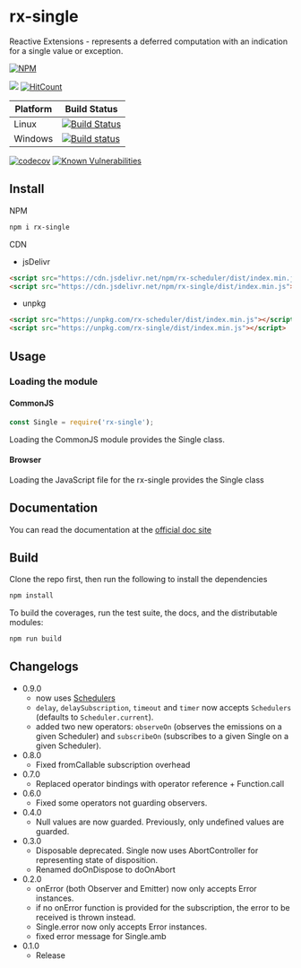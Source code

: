 # rx-single

Reactive Extensions - represents a deferred computation with an indication for a single value or exception.

[![NPM](https://nodei.co/npm/rx-single.png)](https://nodei.co/npm/rx-single/)

[![](https://data.jsdelivr.com/v1/package/npm/rx-single/badge)](https://www.jsdelivr.com/package/npm/rx-single)
[![HitCount](http://hits.dwyl.io/lxsmnsyc/rx-single.svg)](http://hits.dwyl.io/lxsmnsyc/rx-single)

| Platform | Build Status |
| --- | --- |
| Linux | [![Build Status](https://travis-ci.org/LXSMNSYC/rx-single.svg?branch=master)](https://travis-ci.org/LXSMNSYC/rx-single) |
| Windows | [![Build status](https://ci.appveyor.com/api/projects/status/mkjwe462uk80axx4?svg=true)](https://ci.appveyor.com/project/LXSMNSYC/rx-single) |


[![codecov](https://codecov.io/gh/LXSMNSYC/rx-single/branch/master/graph/badge.svg)](https://codecov.io/gh/LXSMNSYC/rx-single)
[![Known Vulnerabilities](https://snyk.io/test/github/LXSMNSYC/rx-single/badge.svg?targetFile=package.json)](https://snyk.io/test/github/LXSMNSYC/rx-single?targetFile=package.json)

## Install

NPM

```bash
npm i rx-single
```

CDN

* jsDelivr
```html
<script src="https://cdn.jsdelivr.net/npm/rx-scheduler/dist/index.min.js"></script>
<script src="https://cdn.jsdelivr.net/npm/rx-single/dist/index.min.js"></script>
```

* unpkg
```html
<script src="https://unpkg.com/rx-scheduler/dist/index.min.js"></script>
<script src="https://unpkg.com/rx-single/dist/index.min.js"></script>
```

## Usage

### Loading the module

#### CommonJS

```js
const Single = require('rx-single');
```

Loading the CommonJS module provides the Single class.

#### Browser

Loading the JavaScript file for the rx-single provides the Single class

## Documentation

You can read the documentation at the [official doc site](https://lxsmnsyc.github.io/rx-single/)

## Build

Clone the repo first, then run the following to install the dependencies

```bash
npm install
```

To build the coverages, run the test suite, the docs, and the distributable modules:

```bash
npm run build
```

## Changelogs
* 0.9.0
  - now uses [Schedulers](https://github.com/LXSMNSYC/rx-scheduler)
  - `delay`, `delaySubscription`, `timeout` and `timer` now accepts `Schedulers` (defaults to `Scheduler.current`).
  - added two new operators: `observeOn` (observes the emissions on a given Scheduler) and `subscribeOn` (subscribes to a given Single on a given Scheduler).
* 0.8.0
  - Fixed fromCallable subscription overhead
* 0.7.0
  - Replaced operator bindings with operator reference + Function.call
* 0.6.0
  - Fixed some operators not guarding observers.
* 0.4.0
  - Null values are now guarded. Previously, only undefined values are guarded.
* 0.3.0
  - Disposable deprecated. Single now uses AbortController for representing state of disposition.
  - Renamed doOnDispose to doOnAbort
* 0.2.0
  - onError (both Observer and Emitter) now only accepts Error instances.
  - if no onError function is provided for the subscription, the error to be received is thrown instead.
  - Single.error now only accepts Error instances.
  - fixed error message for Single.amb
* 0.1.0
  - Release